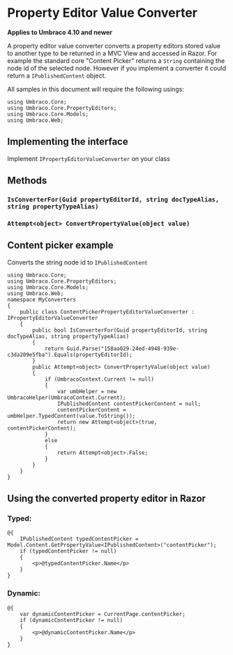 # Property Editor Value Converter

**Applies to Umbraco 4.10 and newer**

A property editor value converter converts a property editors stored value to another type to be returned in a MVC View and accessed in Razor. For example the standard core "Content Picker" returns a `String` containing the node id of the selected node. However if you implement a converter it could return a `IPublishedContent` object.

All samples in this document will require the following usings:

	using Umbraco.Core;
	using Umbraco.Core.PropertyEditors;
	using Umbraco.Core.Models;
	using Umbraco.Web;

## Implementing the interface

Implement `IPropertyEditorValueConverter` on your class

## Methods

### `IsConverterFor(Guid propertyEditorId, string docTypeAlias, string propertyTypeAlias)`

### `Attempt<object> ConvertPropertyValue(object value)`

## Content picker example

Converts the string node id to `IPublishedContent`

	using Umbraco.Core;
	using Umbraco.Core.PropertyEditors;
	using Umbraco.Core.Models;
	using Umbraco.Web;
	namespace MyConverters
	{
	    public class ContentPickerPropertyEditorValueConverter : IPropertyEditorValueConverter
	    {	
	        public bool IsConverterFor(Guid propertyEditorId, string docTypeAlias, string propertyTypeAlias)
	        {
	            return Guid.Parse("158aa029-24ed-4948-939e-c3da209e5fba").Equals(propertyEditorId);
	        }
	        public Attempt<object> ConvertPropertyValue(object value)
	        {
	            if (UmbracoContext.Current != null)
	            {                
	                var umbHelper = new UmbracoHelper(UmbracoContext.Current);
	                IPublishedContent contentPickerContent = null;	               
	                contentPickerContent = umbHelper.TypedContent(value.ToString());                    	               
	                return new Attempt<object>(true, contentPickerContent);
	            }
	            else
	            {
	                return Attempt<object>.False;
	            }
	        }
	    }
	}

## Using the converted property editor in Razor ##

### Typed: ###

    @{
        IPublishedContent typedContentPicker = Model.Content.GetPropertyValue<IPublishedContent>("contentPicker");
        if (typedContentPicker != null)
        {
            <p>@typedContentPicker.Name</p>                                                
        } 
    }

### Dynamic: ###

    @{
        var dynamicContentPicker = CurrentPage.contentPicker;
        if (dynamicContentPicker != null)
        {
            <p>@dynamicContentPicker.Name</p>                                                
        } 
    }